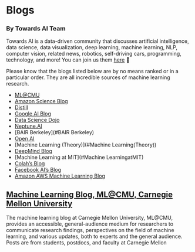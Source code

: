 # Blogs
### By Towards AI Team

Towards AI is a data-driven community that discusses artificial intelligence, data science, data visualization, deep learning, machine learning, NLP, computer vision, related news, robotics, self-driving cars, programming, technology, and more! You can join us them [here](https://towardsai.net/backers) 🤖 

Please know that the blogs listed below are by no means ranked or in a particular order. They are all incredible sources of machine learning research.

*   [ML@CMU](#ML@CMU)
*   [Amazon Science Blog](#Amazon_ScienceBlog)
*   [Distill](#Distill)
*   [Google AI Blog](#GoogleAIBlog)
*   [Data Science Dojo](#DataScienceDojo)
*   [Neptune.AI](#Neptune.AI)
*   [BAIR Berkeley](#BAIR Berkeley)
*   [Open AI](#OpenAI)
*   [Machine Learning (Theory)](#Machine Learning(Theory))
*   [DeepMind Blog](#DeepMindBlog)
*   [Machine Learning at MIT](#Machine LearningatMIT)
*   [Colah’s Blog](#Colah’sBlog)
*   [Facebook AI’s Blog](#FacebookAI’sBlog)
*   [Amazon AWS Machine Learning Blog](#AmazonAWSMachineLearningBlog)


## [Machine Learning Blog, ML@CMU, Carnegie Mellon University](https://mktg.best/machine-learning-blog)
The machine learning blog at Carnegie Mellon University, ML@CMU, provides an accessible, general-audience medium for researchers to communicate research findings, perspectives on the field of machine learning, and various updates, both to experts and the general audience. Posts are from students, postdocs, and faculty at Carnegie Mellon
<br>

